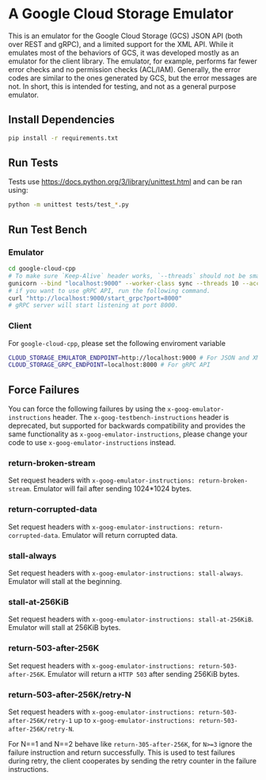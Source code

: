 # A Google Cloud Storage Emulator

This is an emulator for the Google Cloud Storage (GCS) JSON API (both over
REST and gRPC), and a limited support for the XML API. While it emulates most of
the behaviors of GCS, it was developed mostly as an emulator for the client
library. The emulator, for example, performs far fewer error checks and no permission
checks (ACL/IAM). Generally, the error codes are similar to the ones generated by
GCS, but the error messages are not. In short, this is intended for testing, and
not as a general purpose emulator.

## Install Dependencies

```bash
pip install -r requirements.txt
```

## Run Tests

Tests use https://docs.python.org/3/library/unittest.html and can be ran using:

```bash
python -m unittest tests/test_*.py
```

## Run Test Bench

### Emulator

```bash
cd google-cloud-cpp
# To make sure `Keep-Alive` header works, `--threads` should not be smaller than 2.
gunicorn --bind "localhost:9000" --worker-class sync --threads 10 --access-logfile - --chdir ./google/cloud/storage/emulator "emulator:run()"
# if you want to use gRPC API, run the following command.
curl "http://localhost:9000/start_grpc?port=8000"
# gRPC server will start listening at port 8000.
```

### Client

For `google-cloud-cpp`, please set the following enviroment variable

```bash
CLOUD_STORAGE_EMULATOR_ENDPOINT=http://localhost:9000 # For JSON and XML API
CLOUD_STORAGE_GRPC_ENDPOINT=localhost:8000 # For gRPC API
```

## Force Failures

You can force the following failures by using the `x-goog-emulator-instructions` header.
The `x-goog-testbench-instructions` header is deprecated, but supported for
backwards compatibility and provides the same functionality as
`x-goog-emulator-instructions`, please change your code to use `x-goog-emulator-instructions` instead.

### return-broken-stream

Set request headers with `x-goog-emulator-instructions: return-broken-stream`.
Emulator will fail after sending 1024*1024 bytes.

### return-corrupted-data

Set request headers with `x-goog-emulator-instructions: return-corrupted-data`.
Emulator will return corrupted data.

### stall-always

Set request headers with `x-goog-emulator-instructions: stall-always`.
Emulator will stall at the beginning.

### stall-at-256KiB

Set request headers with `x-goog-emulator-instructions: stall-at-256KiB`.
Emulator will stall at 256KiB bytes.

### return-503-after-256K

Set request headers with `x-goog-emulator-instructions: return-503-after-256K`.
Emulator will return a `HTTP 503` after sending 256KiB bytes.

### return-503-after-256K/retry-N

Set request headers with `x-goog-emulator-instructions: return-503-after-256K/retry-1` up to `x-goog-emulator-instructions: return-503-after-256K/retry-N`.

For N==1 and N==2 behave like `return-305-after-256K`, for `N>=3` ignore the
failure instruction and return successfully. This is used to test failures during
retry, the client cooperates by sending the retry counter in the failure
instructions.
